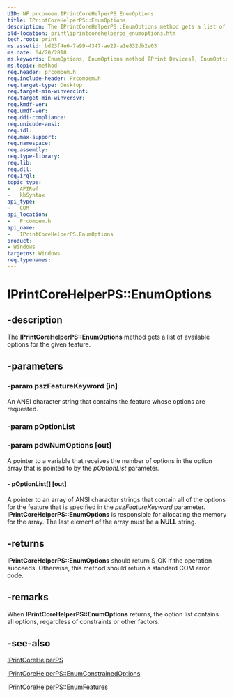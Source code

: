 ```yaml
---
UID: NF:prcomoem.IPrintCoreHelperPS.EnumOptions
title: IPrintCoreHelperPS::EnumOptions
description: The IPrintCoreHelperPS::EnumOptions method gets a list of available options for the given feature.
old-location: print\iprintcorehelperps_enumoptions.htm
tech.root: print
ms.assetid: bd23f4e6-7a99-4347-ae29-a1e832db2e03
ms.date: 04/20/2018
ms.keywords: EnumOptions, EnumOptions method [Print Devices], EnumOptions method [Print Devices],IPrintCoreHelperPS interface, IPrintCoreHelperPS interface [Print Devices],EnumOptions method, IPrintCoreHelperPS.EnumOptions, IPrintCoreHelperPS::EnumOptions, prcomoem/IPrintCoreHelperPS::EnumOptions, print.iprintcorehelperps_enumoptions, print_unidrv-pscript_allplugins_89c5ea61-aedf-43c6-9a8b-020656476f35.xml
ms.topic: method
req.header: prcomoem.h
req.include-header: Prcomoem.h
req.target-type: Desktop
req.target-min-winverclnt: 
req.target-min-winversvr: 
req.kmdf-ver: 
req.umdf-ver: 
req.ddi-compliance: 
req.unicode-ansi: 
req.idl: 
req.max-support: 
req.namespace: 
req.assembly: 
req.type-library: 
req.lib: 
req.dll: 
req.irql: 
topic_type:
-	APIRef
-	kbSyntax
api_type:
-	COM
api_location:
-	Prcomoem.h
api_name:
-	IPrintCoreHelperPS.EnumOptions
product:
- Windows
targetos: Windows
req.typenames: 
---
```


# IPrintCoreHelperPS::EnumOptions


## -description


The <b>IPrintCoreHelperPS::EnumOptions</b> method gets a list of available options for the given feature. 


## -parameters




### -param pszFeatureKeyword [in]

An ANSI character string that contains the feature whose options are requested. 


### -param pOptionList




### -param pdwNumOptions [out]

A pointer to a variable that receives the number of options in the option array that is pointed to by the <i>pOptionList</i> parameter.


#### - pOptionList[] [out]

A pointer to an array of ANSI character strings that contain all of the options for the feature that is specified in the <i>pszFeatureKeyword</i> parameter. <b>IPrintCoreHelperPS::EnumOptions</b> is responsible for allocating the memory for the array. The last element of the array must be a <b>NULL</b> string.


## -returns



<b>IPrintCoreHelperPS::EnumOptions</b> should return S_OK if the operation succeeds. Otherwise, this method should return a standard COM error code.




## -remarks



When <b>IPrintCoreHelperPS::EnumOptions</b> returns, the option list contains all options, regardless of constraints or other factors.




## -see-also




<a href="https://msdn.microsoft.com/2be594f1-1eb1-42e0-a345-ee7edf4d96dd">IPrintCoreHelperPS</a>



<a href="https://msdn.microsoft.com/library/windows/hardware/ff551972">IPrintCoreHelperPS::EnumConstrainedOptions</a>



<a href="https://msdn.microsoft.com/library/windows/hardware/ff551977">IPrintCoreHelperPS::EnumFeatures</a>
 

 

